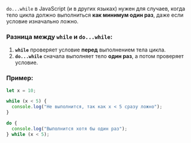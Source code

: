 `do...while` в JavaScript (и в других языках) нужен для случаев, когда тело цикла должно выполниться **как минимум один раз**, даже если условие изначально ложно.

### Разница между `while` и `do...while`:

1. **`while`** проверяет условие **перед** выполнением тела цикла.
2. **`do...while`** сначала выполняет тело **один раз**, а потом проверяет условие.

### Пример:
```ts
let x = 10;

while (x < 5) {
  console.log("Не выполнится, так как x < 5 сразу ложно");
}

do {
  console.log("Выполнится хотя бы один раз");
} while (x < 5);

```